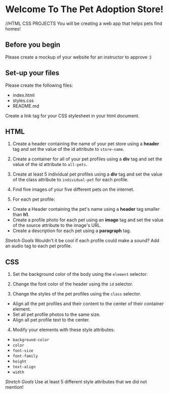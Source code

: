 # Welcome To The Pet Adoption Store!
//HTML CSS PROJECTS
You will be creating a web app that helps pets find homes!

## Before you begin
Please create a mockup of your website for an instructor to approve :)

## Set-up your files
Please create the following files:
- index.html
- styles.css
- README.md

Create a link tag for your CSS stylesheet in your html document.

## HTML
1. Create a header containing the name of your pet store using a **header** tag and set the value of the id attribute to `store-name`.

2. Create a container for all of your pet profiles using a **div** tag and set the value of the id attribute to `all-pets`.

3. Create at least 5 individual pet profiles using a **div** tag and set the value of the class attribute to `individual-pet` for each profile.

4. Find five images of your five different pets on the internet.

5. For each pet profile:
  - Create a Header containing the pet's name using a **header** tag smaller than **h1**.
  - Create a profile photo for each pet using an **image** tag and set the value of the source attribute to the image's URL.
  - Create a description for each pet using a **paragraph** tag.

*Stretch Goals* Wouldn't it be cool if each profile could make a sound? Add an audio tag to each pet profile.

## CSS
1. Set the background color of the body using the `element` selector.

2. Change the font color of the header using the `id` selector.

3. Change the styles of the pet profiles using the `class` selector.
  - Align all the pet profiles and their content to the center of their container element.
  - Set all pet profile photos to the same size.
  - Align all pet profile text to the center.

4. Modify your elements with these style attributes:
  - `background-color`
  - `color`
  - `font-size`
  - `font-family`
  - `height`
  - `text-align`
  - `width`

*Stretch Goals* Use at least 5 different style attributes that we did not mention!
